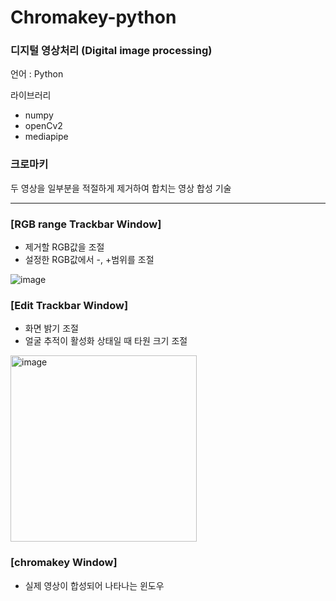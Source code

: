 # Chromakey-python

### 디지털 영상처리 (Digital image processing)
언어 : Python
  
라이브러리 
- numpy
- openCv2
- mediapipe

### 크로마키
두 영상을 일부분을 적절하게 제거하여 합치는 영상 합성 기술

----

### [RGB range Trackbar Window]
- 제거할 RGB값을 조절
- 설정한 RGB값에서 -, +범위를 조절

![image](https://github.com/toproof25/Chromakey-python/assets/41888060/53a55af9-85b7-4aa8-adbc-cb7ebde0c57e)


### [Edit Trackbar Window]
- 화면 밝기 조절
- 얼굴 추적이 활성화 상태일 때 타원 크기 조절

<img width="298" alt="image" src="https://github.com/toproof25/Chromakey-python/assets/41888060/1d77df0d-fd04-458b-982d-09228fc09bd1">

### [chromakey Window]
- 실제 영상이 합성되어 나타나는 윈도우

